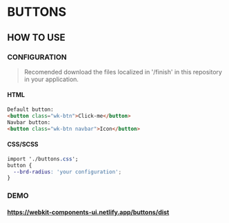 # BUTTONS

## HOW TO USE

### CONFIGURATION

> Recomended download the files localized in '/finish' in this repository in your application.

#### HTML

```html
Default button:
<button class="wk-btn">Click-me</button>
Navbar button: 
<button class="wk-btn navbar">Icon</button>
```

#### CSS/SCSS

```css
import './buttons.css';
button {
  --brd-radius: 'your configuration';
}
```

### DEMO

#### <https://webkit-components-ui.netlify.app/buttons/dist>
